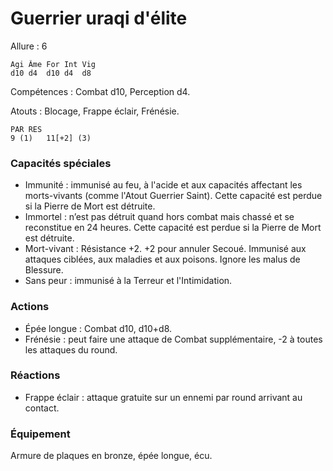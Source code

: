 # Guerrier uraqi d'élite

Allure : 6

	Agi	Âme	For	Int	Vig
	d10	d4	d10	d4	d8

Compétences : Combat d10, Perception d4.

Atouts : Blocage, Frappe éclair, Frénésie.

	PAR	RES
	9 (1)	11[+2] (3)

### Capacités spéciales
- Immunité : immunisé au feu, à l'acide et aux capacités affectant les morts-vivants (comme l'Atout Guerrier Saint). Cette capacité est perdue si la Pierre de Mort est détruite.
- Immortel : n’est pas détruit quand hors combat mais chassé et se reconstitue en 24 heures. Cette capacité est perdue si la Pierre de Mort est détruite.
- Mort-vivant : Résistance +2. +2 pour annuler Secoué. Immunisé aux attaques ciblées, aux maladies et aux poisons. Ignore les malus de Blessure.
- Sans peur : immunisé à la Terreur et l'Intimidation.

### Actions
- Épée longue : Combat d10, d10+d8.
- Frénésie : peut faire une attaque de Combat supplémentaire, -2 à toutes les attaques du round.

### Réactions
- Frappe éclair : attaque gratuite sur un ennemi par round arrivant au contact.
### Équipement
Armure de plaques en bronze, épée longue, écu.
